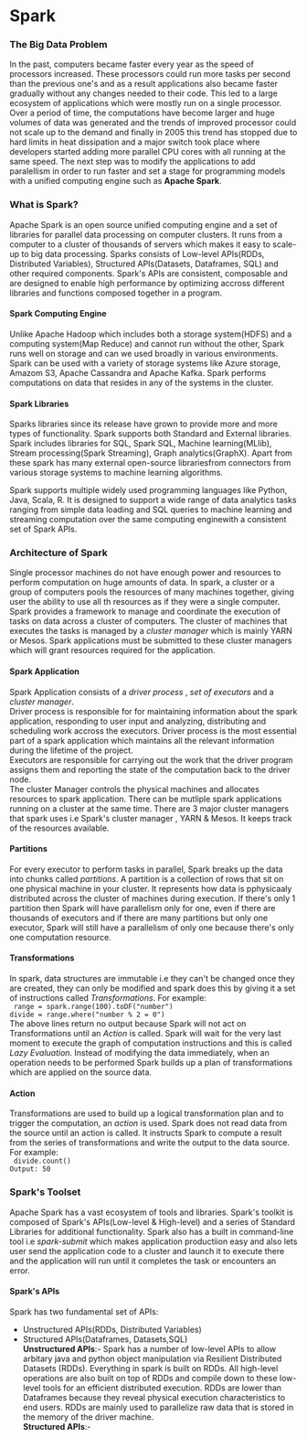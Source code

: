 # Spark  
### The Big Data Problem
In the past, computers became faster every year as the speed of processors increased. These processors could run more tasks per second than the previous one's and as a result applications also became faster gradually without any changes needed to their code. This led to a large ecosystem of applications which were mostly run on a single processor.
Over a period of time, the computations have become larger and huge volumes of data was generated and the trends of improved processor could not scale up to the demand and finally in 2005 this trend has stopped due to hard limits in heat dissipation and a major switch took place where developers started adding more parallel CPU cores with all running at the same speed.
The next step was to modify the applications to add paralellism in order to run faster and set a stage for programming models with a unified computing engine such as **Apache Spark**.  
### What is Spark?
Apache Spark is an open source unified computing engine and a set of libraries for parallel data processing on computer clusters. It runs from a computer to a cluster of thousands of servers which makes it easy to scale-up to big data processing. Sparks consists of Low-level APIs(RDDs, Distributed Variables), Structured APIs(Datasets, Dataframes, SQL) and other required components. Spark's APIs are consistent, composable and are designed to enable high performance by optimizing accross different libraries and functions composed together in a program.  
  
#### Spark Computing Engine  
Unlike Apache Hadoop which includes both a storage system(HDFS) and a computing system(Map Reduce) and cannot run without the other, Spark runs well on storage and can we used broadly in various environments. Spark can be used with a variety of storage systems like Azure storage, Amazom S3, Apache Cassandra and Apache Kafka. Spark performs computations on data that resides in any of the systems in the cluster.    
#### Spark Libraries  
Sparks libraries since its release have grown to provide more and more types of functionality. Spark supports both Standard and External libraries. Spark includes libraries for SQL, Spark SQL, Machine learning(MLlib), Stream processing(Spark Streaming), Graph analytics(GraphX). Apart from these spark has many external open-source librariesfrom connectors from various storage systems to machine learning algorithms.  

Spark supports multiple widely used programming languages like Python, Java, Scala, R. It is designed to support a wide range of data analytics tasks ranging from simple data loading and SQL queries to machine learning and streaming computation over the same computing enginewith a consistent set of Spark APIs.  

### Architecture of Spark  
Single processor machines do not have enough power and resources to perform computation on huge amounts of data. In spark, a cluster or a group of computers pools the resources of many machines together, giving user the ability to use all th resources as if they were a single computer. Spark provides a framework to manage and coordinate the execution of tasks on data across a cluster of computers. The cluster of machines that executes the tasks is managed by a *cluster manager* which is mainly YARN or Mesos. Spark applications must be submitted to these cluster managers which will grant resources required for the application.  
#### Spark Application  
Spark Application consists of a *driver process* , *set of executors* and a *cluster manager*.  
Driver process is responsible for for maintaining information about the spark application, responding to user input and analyzing, distributing and scheduling work accross the executors. Driver process is the most essential part of a spark application which maintains all the relevant information during the lifetime of the project.  
Executors are responsible for carrying out the work that the driver program assigns them and reporting the state of the computation back to the driver node.  
The cluster Manager controls the physical machines and allocates resources to spark application. There can be mutliple spark applications running on a cluster at the same time. There are 3 major cluster managers that spark uses i.e Spark's cluster manager , YARN & Mesos. It keeps track of the resources available.  
#### Partitions  
For every executor to perform tasks in parallel, Spark breaks up the data into chunks called *partitions*. A partition is a collection of rows that sit on one physical machine in your cluster. It represents how data is pphysicaaly distributed across the cluster of machines during execution. If there's only 1 partition then Spark will have parallelism only for one, even if there are thousands of executors and if there are many partitions but only one executor, Spark will still have a parallelism of only one because there's only one computation resource.  
#### Transformations  
In spark, data structures are immutable i.e they can't be changed once they are created, they can only be modified and spark does this by giving it a set of instructions called *Transformations*. For example:  
` range = spark.range(100).toDF("number")`  
`divide = range.where("number % 2 = 0")`    
The above lines return no output because Spark will not act on Transformations until an *Action* is called. Spark will wait for the very last moment to execute the graph of computation instructions and this is called *Lazy Evaluation*. Instead of modifying the data immediately, when an operation needs to be performed Spark builds up a plan of transformations which are applied on the source data.  
#### Action  
Transformations are used to build up a logical transformation plan and to trigger the computation, an *action* is used. Spark does not read data from the source until an action is called. It instructs Spark to compute a result from the series of transformations and write the output to the data source. For example:  
` divide.count()`  
`Output: 50`  
### Spark's Toolset  
Apache Spark has a vast ecosystem of tools and libraries. Spark's toolkit is composed of Spark's APIs(Low-level & High-level) and a series of Standard Libraries for additional functionality. Spark also has a built in command-line tool i.e *spark-submit* which makes application productiion easy and also lets user send the application code to a cluster and launch it to execute there and the application will run until it completes the task or encounters an error.  

#### Spark's APIs  
Spark has two fundamental set of APIs:  
* Unstructured APIs(RDDs, Distributed Variables)  
* Structured APIs(Dataframes, Datasets,SQL)  
**Unstructured APIs**:- Spark has a number of low-level APIs to allow arbitary java and python object manipulation via Resilient Distributed Datasets (RDDs). Everything in spark is built on RDDs. All high-level operations are also built on top of RDDs and compile down to these low-level tools for an efficient distributed execution. RDDs are lower than Dataframes because they reveal physical execution characteristics to end users. RDDs are mainly used to parallelize raw data that is stored in the memory of the driver machine.  
**Structured APIs**:-

